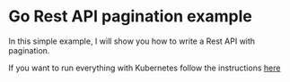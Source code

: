 # Go Rest API pagination example

In this simple example, I will show you how to write a Rest API with pagination.

If you want to run everything with Kubernetes follow the instructions [here](DockerKubernete.md)
